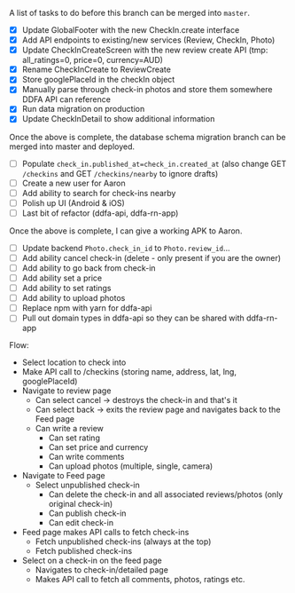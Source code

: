 A list of tasks to do before this branch can be merged into `master`.

- [x] Update GlobalFooter with the new CheckIn.create interface
- [x] Add API endpoints to existing/new services (Review, CheckIn, Photo)
- [x] Update CheckInCreateScreen with the new review create API (tmp: all_ratings=0, price=0, currency=AUD)
- [x] Rename CheckInCreate to ReviewCreate
- [x] Store googlePlaceId in the checkIn object
- [x] Manually parse through check-in photos and store them somewhere DDFA API can reference
- [x] Run data migration on production
- [x] Update CheckInDetail to show additional information

Once the above is complete, the database schema migration branch can be merged into master and deployed.

- [ ] Populate `check_in.published_at=check_in.created_at` (also change GET `/checkins` and GET `/checkins/nearby` to ignore drafts)
- [ ] Create a new user for Aaron
- [ ] Add ability to search for check-ins nearby
- [ ] Polish up UI (Android & iOS)
- [ ] Last bit of refactor (ddfa-api, ddfa-rn-app)

Once the above is complete, I can give a working APK to Aaron.

- [ ] Update backend `Photo.check_in_id` to `Photo.review_id`...
- [ ] Add ability cancel check-in (delete - only present if you are the owner)
- [ ] Add ability to go back from check-in
- [ ] Add ability set a price
- [ ] Add ability to set ratings
- [ ] Add ability to upload photos
- [ ] Replace npm with yarn for ddfa-api
- [ ] Pull out domain types in ddfa-api so they can be shared with ddfa-rn-app

Flow:

- Select location to check into
- Make API call to /checkins (storing name, address, lat, lng, googlePlaceId)
- Navigate to review page
  - Can select cancel -> destroys the check-in and that's it
  - Can select back -> exits the review page and navigates back to the Feed page
  - Can write a review
    - Can set rating
    - Can set price and currency
    - Can write comments
    - Can upload photos (multiple, single, camera)
- Navigate to Feed page
  - Select unpublished check-in
    - Can delete the check-in and all associated reviews/photos (only original check-in)
    - Can publish check-in
    - Can edit check-in
- Feed page makes API calls to fetch check-ins
  - Fetch unpublished check-ins (always at the top)
  - Fetch published check-ins
- Select on a check-in on the feed page
  - Navigates to check-in/detailed page
  - Makes API call to fetch all comments, photos, ratings etc.
